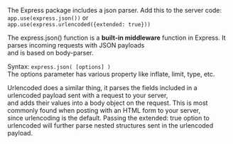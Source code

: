 The Express package includes a json parser. Add this to the server code:  
`app.use(express.json())`  or  
`app.use(express.urlencoded({extended: true}))`

The express.json() function is a **built-in middleware** function in Express. It parses incoming requests with JSON payloads  
and is based on body-parser.

Syntax: `express.json( [options] )`  
The options parameter has various property like inflate, limit, type, etc.

Urlencoded does a similar thing, it parses the fields included in a urlencoded payload sent with a request to your server,  
and adds their values into a body object on the request. This is most commonly found when posting with an HTML form to your server,  
since urlencoding is the default. Passing the extended: true option to urlencoded will further parse nested structures sent in the urlencoded payload.
